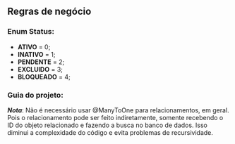## Regras de negócio

### Enum Status:
- **ATIVO** = 0;
- **INATIVO** = 1;
- **PENDENTE** = 2;
- **EXCLUIDO** = 3;
- **BLOQUEADO** = 4;

### Guia do projeto:

***Nota***: Não é necessário usar @ManyToOne para relacionamentos, em geral. Pois o relacionamento pode ser feito indiretamente, somente recebendo o ID do objeto relacionado e fazendo a busca no banco de dados. Isso diminui a complexidade do código e evita problemas de recursividade.
